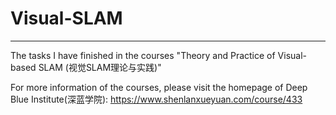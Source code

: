 # Visual-SLAM
---
The tasks I have finished in the courses "Theory and Practice of Visual-based SLAM (视觉SLAM理论与实践)" 

For more information of the courses, please visit the homepage of Deep Blue Institute(深蓝学院): https://www.shenlanxueyuan.com/course/433

